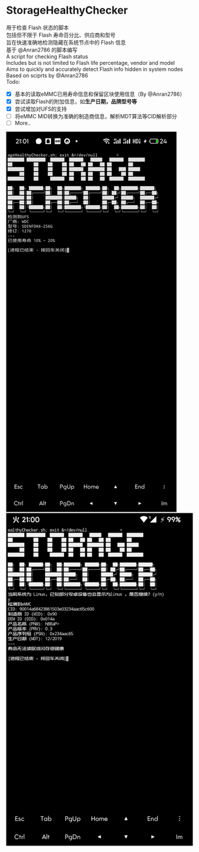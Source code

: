 # StorageHealthyChecker
用于检查 Flash 状态的脚本 </br>
包括但不限于 Flash 寿命百分比、供应商和型号 </br>
旨在快速准确地检测隐藏在系统节点中的 Flash 信息 </br>
基于 @Anran2786 的脚本编写 </br>
A script for checking Flash status </br> 
Includes but is not limited to Flash life percentage, vendor and model </br>
Aims to quickly and accurately detect Flash info hidden in system nodes </br>
Based on sciprts by @Anran2786 </br>
Todo:
- [x] 基本的读取eMMC已用寿命信息和保留区块使用信息（By @Anran2786）
- [x] 尝试读取Flash的附加信息，如**生产日期，品牌型号等**
- [x] 尝试增加对UFS的支持
- [ ] 将eMMC MID转换为准确的制造商信息，解析MDT算法等CID解析部分
- [ ] More..

![UFS](sample/UFS.png)
![eMMC](sample/eMMC.png)
